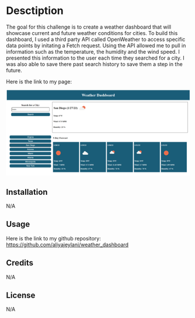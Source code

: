 # Desctiption 

The goal for this challenge is to create a weather dashboard that will showcase current and future weather conditions for cities. To build this dashboard, I used a third party API called OpenWeather to access specific data points by initating a Fetch request. Using the API allowed me to pull in information such as the temperature, the humidity and the wind speed. I presented this information to the user each time they searched for a city. I was also able to save there past search history to save them a step in the future. 


Here is the link to my page: 

![image of webpage](./assets/weather_dashboard.png)


## Installation 
N/A

## Usage 

Here is the link to my github repository: https://github.com/aliyajeylani/weather_dashboard


## Credits

N/A

## License

N/A